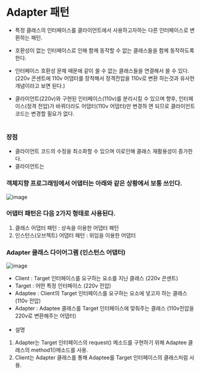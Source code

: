 # Adapter 패턴
- 특정 클래스의 인터페이스를 클라이언트에서 사용하고자하는 다른 인터페이스로 변환하는 패턴.
- 호환성이 없는 인터페이스로 인해 함께 동작할 수 없는 클래스들을 함께 동작하도록 한다.
- 인터페이스 호환성 문제 때문에 같이 쓸 수 없는 클래스들을 연결해서 쓸 수 있다.
  (220v 콘센트에 110v 어댑터를 장착해서 정격전압을 110v로 변환 하는것과 유사한 개념이라고 보면 된다.)
  
- 클라이언트(220v)와 구현된 인터페이스(110v)를 분리시킬 수 있으며 향후, 인터페이스(정격 전압)가 바뀌더라도 어댑터(110v 어댑터)만 변경하   면 되므로 클라이언트 코드는 변경할 필요가 없다.<br/><br/>

### 장점
- 클라이언트 코드의 수정을 최소화할 수 있으며 이로인해 클래스 재활용성이 증가한다.
- 클라이언트는 

### 객체지향 프로그래밍에서 어댑터는 아래와 같은 상황에서 보통 쓰인다.
![image](https://user-images.githubusercontent.com/45419456/142729446-37667cc6-dbc7-4f89-bfd7-d3ad993b3ada.png)

### 어댑터 패턴은 다음 2가지 형태로 사용된다.
1) 클래스 어댑터 패턴 :  상속을 이용한 어댑터 패턴
2) 인스턴스(오브젝트) 어댑터 패턴 : 위임을 이용한 어댑터 

### Adapter 클래스 다이어그램 (인스턴스 어댑터)
![image](https://user-images.githubusercontent.com/45419456/142729407-57b261a3-9fbe-4146-bdd0-39fbf7d928e2.png)
- Client : Target 인터페이스를 요구하는 요소를 지닌 클래스 (220v 콘센트)
- Target : 어떤 특정 인터페이스 (220v 전압)
- Adaptee : Client의 Target 인터페이스를 요구하는 요소에 넣고자 하는 클래스 (110v 전압)
- Adapter : Adaptee 클래스를 Target 인터페이스에 맞춰주는 클래스 (110v전압을 220v로 변환해주는 어댑터) <br/><br/>
- 설명 
1) Adapter는 Target 인터페이스의 request() 메소드를 구현하기 위해 Adaptee 클래스의 method1()메소드를 사용.
2) Client는 Adapter 클래스를 통해 Adaptee를 Target 인터페이스의 클래스처럼 사용. 
